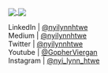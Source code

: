 <a href="https://github.com/nyilynnhtwe/github-readme-stats">
  <img align="center" src="https://github-readme-stats.vercel.app/api?username=nyilynnhtwe&count_private=true&show_icons=true&include_all_commits=true&hide_border=true&hide_title=true" />
</a>
<a href="https://github.com/nyilynnhtwe/github-readme-stats">
  <img align="center" src="https://github-readme-stats.vercel.app/api/top-langs/?username=nyilynnhtwe&langs_count=3&hide_title=true&hide_border=true" />
</a>




LinkedIn | [@nyilynnhtwe](https://linkedin.com/in/nyilynnhtwe)<br> 
Medium  | [@nyilynnhtwe](https://medium.com/@nyilynnhtwe) <br>
Twitter | [@nyilynnhtwe](https://twitter.com/nyilynnhtwe) <br>
Youtube | [@GopherViergan](https://youtube.com/@UCBI_zbPCvLucOdHyuWAnSiw) <br>
Instagram | [@nyi_lynn_htwe](https://instagram.com/nyi_lynn_htwee) 
